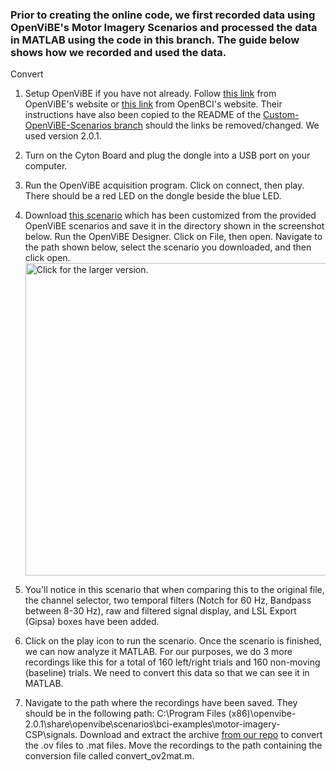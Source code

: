 ### Prior to creating the online code, we first recorded data using OpenViBE's Motor Imagery Scenarios and processed the data in MATLAB using the code in this branch. The guide below shows how we recorded and used the data.

Convert 


1. Setup OpenViBE if you have not already. Follow [this link](http://openvibe.inria.fr/drivers-openbci/) from OpenViBE's website or [this link](http://docs.openbci.com/3rd%20Party%20Software/03-OpenViBE) from OpenBCI's website. Their instructions have also been copied to the README of the [Custom-OpenViBE-Scenarios branch](https://github.com/faheemersh/Senior_Design_Dry_EEG_BCI/tree/Custom-OpenViBE-Scenarios) should the links be removed/changed. We used version 2.0.1.

2. Turn on the Cyton Board and plug the dongle into a USB port on your computer.


3. Run the OpenViBE acquisition program. Click on connect, then play. There should be a red LED on the dongle beside the blue LED. 

4. Download [this scenario](https://github.com/faheemersh/Senior_Design_Dry_EEG_BCI/blob/Custom-OpenViBE-Scenarios/mi-csp-1-acquisition-openbci-lsl.xml) which has been customized from the provided OpenViBE scenarios and save it in the directory shown in the screenshot below. Run the OpenViBE Designer. Click on File, then open. Navigate to the path shown below, select the scenario you downloaded, and then click open. 
<a href="https://drive.google.com/uc?export=view&id=1jxQeUMzDJFaSOWnpGCQ2IJbHMufXxcET"><img src="https://drive.google.com/uc?export=view&id=1jxQeUMzDJFaSOWnpGCQ2IJbHMufXxcET" style="width: 500px; max-width: 100%; height: auto" title="Click for the larger version." /></a>

5. You'll notice in this scenario that when comparing this to the original file, the channel selector, two temporal filters (Notch for 60 Hz, Bandpass between 8-30 Hz), raw and filtered signal display, and LSL Export (Gipsa) boxes have been added. 

6. Click on the play icon to run the scenario. Once the scenario is finished, we can now analyze it MATLAB. For our purposes, we do 3 more recordings like this for a total of 160 left/right trials and 160 non-moving (baseline) trials. We need to convert this data so that we can see it in MATLAB. 

7. Navigate to the path where the recordings have been saved. They should be in the following path: C:\Program Files (x86)\openvibe-2.0.1\share\openvibe\scenarios\bci-examples\motor-imagery-CSP\signals. Download and extract the archive [from our repo](https://github.com/faheemersh/Senior_Design_Dry_EEG_BCI/blob/Archives-and-Executables/ov2mat-v0.1.zip) to convert the .ov files to .mat files. Move the recordings to the path containing the conversion file called convert_ov2mat.m. 

